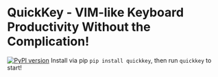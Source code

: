 # QuickKey - VIM-like Keyboard Productivity Without the Complication!
[![PyPI version](https://badge.fury.io/py/quickkey.svg)](https://badge.fury.io/py/quickkey)
Install via pip `pip install quickkey`, then run `quickkey` to start!

